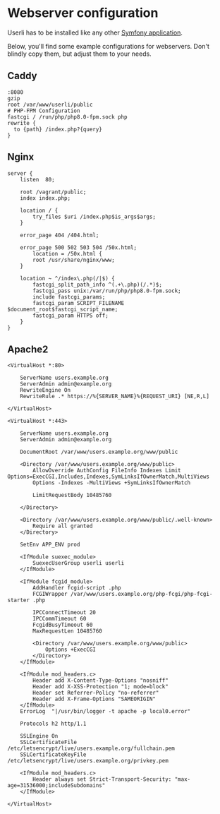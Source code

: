 # Webserver configuration

Userli has to be installed like any other [Symfony application](https://symfony.com/doc/current/setup/web_server_configuration.html).

Below, you'll find some example configurations for webservers.
Don't blindly copy them, but adjust them to your needs.

## Caddy

    :8080
    gzip
    root /var/www/userli/public
    # PHP-FPM Configuration
    fastcgi / /run/php/php8.0-fpm.sock php
    rewrite {
      to {path} /index.php?{query}
    }

## Nginx

    server {
        listen  80;
    
        root /vagrant/public;
        index index.php;
    
        location / {
            try_files $uri /index.php$is_args$args;
        }
    
        error_page 404 /404.html;
    
        error_page 500 502 503 504 /50x.html;
            location = /50x.html {
            root /usr/share/nginx/www;
        }
    
        location ~ ^/index\.php(/|$) {
            fastcgi_split_path_info ^(.+\.php)(/.*)$;
            fastcgi_pass unix:/var/run/php/php8.0-fpm.sock;
            include fastcgi_params;
            fastcgi_param SCRIPT_FILENAME $document_root$fastcgi_script_name;
            fastcgi_param HTTPS off;
        }
    }

## Apache2

    <VirtualHost *:80>
    
        ServerName users.example.org
        ServerAdmin admin@example.org
        RewriteEngine On
        RewriteRule .* https://%{SERVER_NAME}%{REQUEST_URI} [NE,R,L]
    
    </VirtualHost>
    
    <VirtualHost *:443>
    
        ServerName users.example.org
        ServerAdmin admin@example.org
    
        DocumentRoot /var/www/users.example.org/www/public
    
        <Directory /var/www/users.example.org/www/public>
            AllowOverride AuthConfig FileInfo Indexes Limit Options=ExecCGI,Includes,Indexes,SymLinksIfOwnerMatch,MultiViews
            Options -Indexes -MultiViews +SymLinksIfOwnerMatch
    
            LimitRequestBody 10485760
    
        </Directory>
    
        <Directory /var/www/users.example.org/www/public/.well-known>
            Require all granted
        </Directory>
    
        SetEnv APP_ENV prod
    
        <IfModule suexec_module>
            SuexecUserGroup userli userli
        </IfModule>
    
        <IfModule fcgid_module>
            AddHandler fcgid-script .php
            FCGIWrapper /var/www/users.example.org/php-fcgi/php-fcgi-starter .php
    
            IPCConnectTimeout 20
            IPCCommTimeout 60
            FcgidBusyTimeout 60
            MaxRequestLen 10485760
    
            <Directory /var/www/users.example.org/www/public>
                Options +ExecCGI
            </Directory>
        </IfModule>
    
        <IfModule mod_headers.c>
            Header add X-Content-Type-Options "nosniff"
            Header add X-XSS-Protection "1; mode=block"
            Header set Referrer-Policy "no-referrer"
            Header add X-Frame-Options "SAMEORIGIN"
        </IfModule>
        ErrorLog  "|/usr/bin/logger -t apache -p local0.error"
    
        Protocols h2 http/1.1
    
        SSLEngine On
        SSLCertificateFile /etc/letsencrypt/live/users.example.org/fullchain.pem
        SSLCertificateKeyFile /etc/letsencrypt/live/users.example.org/privkey.pem
    
        <IfModule mod_headers.c>
            Header always set Strict-Transport-Security: "max-age=31536000;includeSubdomains"
        </IfModule>
    
    </VirtualHost>

